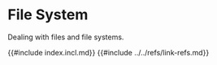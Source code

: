 # File System

Dealing with files and file systems.

{{#include index.incl.md}}
{{#include ../../refs/link-refs.md}}

